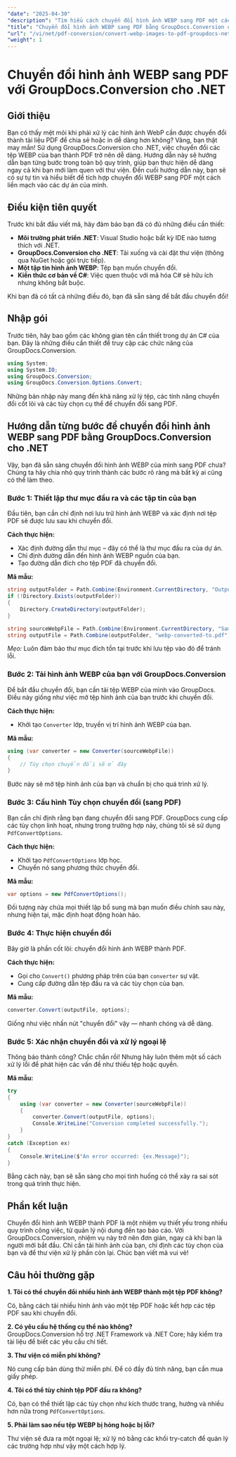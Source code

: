 ```yaml
---
"date": "2025-04-30"
"description": "Tìm hiểu cách chuyển đổi hình ảnh WEBP sang PDF một cách liền mạch bằng GroupDocs.Conversion cho .NET, giúp nâng cao quy trình quản lý tài liệu của bạn."
"title": "Chuyển đổi hình ảnh WEBP sang PDF bằng GroupDocs.Conversion cho .NET"
"url": "/vi/net/pdf-conversion/convert-webp-images-to-pdf-groupdocs-net/"
"weight": 1
---
```


# Chuyển đổi hình ảnh WEBP sang PDF với GroupDocs.Conversion cho .NET

## Giới thiệu

Bạn có thấy mệt mỏi khi phải xử lý các hình ảnh WebP cần được chuyển đổi thành tài liệu PDF để chia sẻ hoặc in dễ dàng hơn không? Vâng, bạn thật may mắn! Sử dụng GroupDocs.Conversion cho .NET, việc chuyển đổi các tệp WEBP của bạn thành PDF trở nên dễ dàng. Hướng dẫn này sẽ hướng dẫn bạn từng bước trong toàn bộ quy trình, giúp bạn thực hiện dễ dàng ngay cả khi bạn mới làm quen với thư viện. Đến cuối hướng dẫn này, bạn sẽ có sự tự tin và hiểu biết để tích hợp chuyển đổi WEBP sang PDF một cách liền mạch vào các dự án của mình.

## Điều kiện tiên quyết

Trước khi bắt đầu viết mã, hãy đảm bảo bạn đã có đủ những điều cần thiết:

- **Môi trường phát triển .NET**: Visual Studio hoặc bất kỳ IDE nào tương thích với .NET.
- **GroupDocs.Conversion cho .NET**: Tải xuống và cài đặt thư viện (thông qua NuGet hoặc gói trực tiếp).
- **Một tập tin hình ảnh WEBP**: Tệp bạn muốn chuyển đổi.
- **Kiến thức cơ bản về C#**: Việc quen thuộc với mã hóa C# sẽ hữu ích nhưng không bắt buộc.

Khi bạn đã có tất cả những điều đó, bạn đã sẵn sàng để bắt đầu chuyển đổi!

## Nhập gói

Trước tiên, hãy bao gồm các không gian tên cần thiết trong dự án C# của bạn. Đây là những điều cần thiết để truy cập các chức năng của GroupDocs.Conversion.

```csharp
using System;
using System.IO;
using GroupDocs.Conversion;
using GroupDocs.Conversion.Options.Convert;
```

Những bản nhập này mang đến khả năng xử lý tệp, các tính năng chuyển đổi cốt lõi và các tùy chọn cụ thể để chuyển đổi sang PDF.

## Hướng dẫn từng bước để chuyển đổi hình ảnh WEBP sang PDF bằng GroupDocs.Conversion cho .NET

Vậy, bạn đã sẵn sàng chuyển đổi hình ảnh WEBP của mình sang PDF chưa? Chúng ta hãy chia nhỏ quy trình thành các bước rõ ràng mà bất kỳ ai cũng có thể làm theo.

### Bước 1: Thiết lập thư mục đầu ra và các tập tin của bạn

Đầu tiên, bạn cần chỉ định nơi lưu trữ hình ảnh WEBP và xác định nơi tệp PDF sẽ được lưu sau khi chuyển đổi.

**Cách thực hiện:**

- Xác định đường dẫn thư mục – đây có thể là thư mục đầu ra của dự án.
- Chỉ định đường dẫn đến hình ảnh WEBP nguồn của bạn.
- Tạo đường dẫn đích cho tệp PDF đã chuyển đổi.

**Mã mẫu:**

```csharp
string outputFolder = Path.Combine(Environment.CurrentDirectory, "Output");
if (!Directory.Exists(outputFolder))
{
    Directory.CreateDirectory(outputFolder);
}

string sourceWebpFile = Path.Combine(Environment.CurrentDirectory, "SampleImages", "image.webp");
string outputFile = Path.Combine(outputFolder, "webp-converted-to.pdf");
```

*Mẹo:* Luôn đảm bảo thư mục đích tồn tại trước khi lưu tệp vào đó để tránh lỗi.

### Bước 2: Tải hình ảnh WEBP của bạn với GroupDocs.Conversion

Để bắt đầu chuyển đổi, bạn cần tải tệp WEBP của mình vào GroupDocs. Điều này giống như việc mở tệp hình ảnh của bạn trước khi chuyển đổi.

**Cách thực hiện:**

- Khởi tạo `Converter` lớp, truyền vị trí hình ảnh WEBP của bạn.

**Mã mẫu:**

```csharp
using (var converter = new Converter(sourceWebpFile))
{
    // Tùy chọn chuyển đổi sẽ ở đây
}
```

Bước này sẽ mở tệp hình ảnh của bạn và chuẩn bị cho quá trình xử lý.

### Bước 3: Cấu hình Tùy chọn chuyển đổi (sang PDF)

Bạn cần chỉ định rằng bạn đang chuyển đổi sang PDF. GroupDocs cung cấp các tùy chọn linh hoạt, nhưng trong trường hợp này, chúng tôi sẽ sử dụng `PdfConvertOptions`.

**Cách thực hiện:**

- Khởi tạo `PdfConvertOptions` lớp học.
- Chuyển nó sang phương thức chuyển đổi.

**Mã mẫu:**

```csharp
var options = new PdfConvertOptions();
```

Đối tượng này chứa mọi thiết lập bổ sung mà bạn muốn điều chỉnh sau này, nhưng hiện tại, mặc định hoạt động hoàn hảo.

### Bước 4: Thực hiện chuyển đổi

Bây giờ là phần cốt lõi: chuyển đổi hình ảnh WEBP thành PDF.

**Cách thực hiện:**

- Gọi cho `Convert()` phương pháp trên của bạn `converter` sự vật.
- Cung cấp đường dẫn tệp đầu ra và các tùy chọn của bạn.

**Mã mẫu:**

```csharp
converter.Convert(outputFile, options);
```

Giống như việc nhấn nút "chuyển đổi" vậy — nhanh chóng và dễ dàng.

### Bước 5: Xác nhận chuyển đổi và xử lý ngoại lệ

Thông báo thành công? Chắc chắn rồi! Nhưng hãy luôn thêm một số cách xử lý lỗi để phát hiện các vấn đề như thiếu tệp hoặc quyền.

**Mã mẫu:**

```csharp
try
{
    using (var converter = new Converter(sourceWebpFile))
    {
        converter.Convert(outputFile, options);
        Console.WriteLine("Conversion completed successfully.");
    }
}
catch (Exception ex)
{
    Console.WriteLine($"An error occurred: {ex.Message}");
}
```

Bằng cách này, bạn sẽ sẵn sàng cho mọi tình huống có thể xảy ra sai sót trong quá trình thực hiện.

## Phần kết luận

Chuyển đổi hình ảnh WEBP thành PDF là một nhiệm vụ thiết yếu trong nhiều quy trình công việc, từ quản lý nội dung đến tạo báo cáo. Với GroupDocs.Conversion, nhiệm vụ này trở nên đơn giản, ngay cả khi bạn là người mới bắt đầu. Chỉ cần tải hình ảnh của bạn, chỉ định các tùy chọn của bạn và để thư viện xử lý phần còn lại. Chúc bạn viết mã vui vẻ!

## Câu hỏi thường gặp

**1. Tôi có thể chuyển đổi nhiều hình ảnh WEBP thành một tệp PDF không?**  

Có, bằng cách tải nhiều hình ảnh vào một tệp PDF hoặc kết hợp các tệp PDF sau khi chuyển đổi.

**2. Có yêu cầu hệ thống cụ thể nào không?**  
GroupDocs.Conversion hỗ trợ .NET Framework và .NET Core; hãy kiểm tra tài liệu để biết các yêu cầu chi tiết.

**3. Thư viện có miễn phí không?**  

Nó cung cấp bản dùng thử miễn phí. Để có đầy đủ tính năng, bạn cần mua giấy phép.

**4. Tôi có thể tùy chỉnh tệp PDF đầu ra không?**  

Có, bạn có thể thiết lập các tùy chọn như kích thước trang, hướng và nhiều hơn nữa trong `PdfConvertOptions`.

**5. Phải làm sao nếu tệp WEBP bị hỏng hoặc bị lỗi?**  

Thư viện sẽ đưa ra một ngoại lệ; xử lý nó bằng các khối try-catch để quản lý các trường hợp như vậy một cách hợp lý.